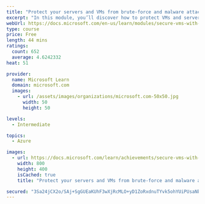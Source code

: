 ```yaml
---
title: "Protect your servers and VMs from brute-force and malware attacks with Azure Security Center"
excerpt: "In this module, you’ll discover how to protect VMs and servers with Azure Security Center"
webUrl: https://docs.microsoft.com/en-us/learn/modules/secure-vms-with-azure-security-center/
type: course
price: Free
length: 44 mins
ratings:
  count: 652
  average: 4.6242332
heat: 51

provider:
  name: Microsoft Learn
  domain: microsoft.com
  images:
    - url: /assets/images/organizations/microsoft.com-50x50.jpg
      width: 50
      height: 50

levels:
  - Intermediate

topics:
  - Azure

images:
  - url: https://docs.microsoft.com/learn/achievements/secure-vms-with-azure-security-center-social.png
    width: 800
    height: 400
    isCached: true
    title: "Protect your servers and VMs from brute-force and malware attacks with Azure Security Center"

secured: "3Sa24jCX2o/SAj+SgGUEaKUhF3wXjRcMLO+yD1ZoRxdnuTYvk5ohYUiPUsaNbko0kHeWmQeTA7o3XDbbBHvZGXr+97nAONLE6iHZG9pFol+W5nThAiG8fnVjRivUlGzAWyxC7kqeTsuBMBZPxF07VpAa43j/cMNt/dmi2tSWu0wOpaDUzxixKNoJdL6IoOK4WP4jBlOGv7XQheWCkbRnozTut0Djz/D+bXJCuwizVJjadCRaFR0mmBkI/y/xszymJFt+zdFOdcnqmi+ZAnk+ire3kT7s4+ALTO6wfNPepf1asrHdm8V6tr49CFDbB7yoYGqM8J9DiPqiiVo1scJVwdO84BvGjkotEA87113+FL6D0PBUqNJkkJ7YuVqs3xHJ46rmYThqXaDj4zYdxGY7mw==;FIhMbiiBoeeDtBOYUQirvw=="
---
```


